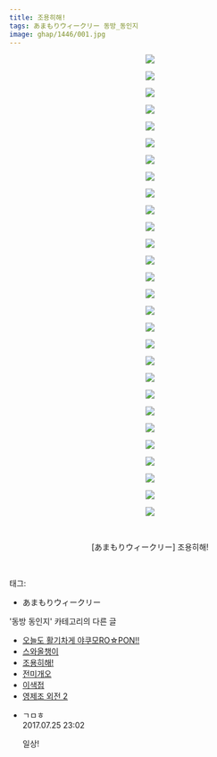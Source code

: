 ```yaml
---
title: 조용히해!
tags: あまもりウィークリー 동방_동인지
image: ghap/1446/001.jpg
---
```

<div class="article">
<p style="text-align: center; clear: none; float: none;"><img src="{{ site.nasurl }}/ghap/1446/001.jpg"/></p>
<p style="text-align: center; clear: none; float: none;"><img src="{{ site.nasurl }}/ghap/1446/002.jpg"/></p>
<p style="text-align: center; clear: none; float: none;"><img src="{{ site.nasurl }}/ghap/1446/003.jpg"/></p>
<p style="text-align: center; clear: none; float: none;"><img src="{{ site.nasurl }}/ghap/1446/004.jpg"/></p>
<p style="text-align: center; clear: none; float: none;"><img src="{{ site.nasurl }}/ghap/1446/005.jpg"/></p>
<p style="text-align: center; clear: none; float: none;"><img src="{{ site.nasurl }}/ghap/1446/006.jpg"/></p>
<p style="text-align: center; clear: none; float: none;"><img src="{{ site.nasurl }}/ghap/1446/007.jpg"/></p>
<p style="text-align: center; clear: none; float: none;"><img src="{{ site.nasurl }}/ghap/1446/008.jpg"/></p>
<p style="text-align: center; clear: none; float: none;"><img src="{{ site.nasurl }}/ghap/1446/009.jpg"/></p>
<p style="text-align: center; clear: none; float: none;"><img src="{{ site.nasurl }}/ghap/1446/010.jpg"/></p>
<p style="text-align: center; clear: none; float: none;"><img src="{{ site.nasurl }}/ghap/1446/011.jpg"/></p>
<p style="text-align: center; clear: none; float: none;"><img src="{{ site.nasurl }}/ghap/1446/012.jpg"/></p>
<p style="text-align: center; clear: none; float: none;"><img src="{{ site.nasurl }}/ghap/1446/013.jpg"/></p>
<p style="text-align: center; clear: none; float: none;"><img src="{{ site.nasurl }}/ghap/1446/014.jpg"/></p>
<p style="text-align: center; clear: none; float: none;"><img src="{{ site.nasurl }}/ghap/1446/015.jpg"/></p>
<p style="text-align: center; clear: none; float: none;"><img src="{{ site.nasurl }}/ghap/1446/016.jpg"/></p>
<p style="text-align: center; clear: none; float: none;"><img src="{{ site.nasurl }}/ghap/1446/017.jpg"/></p>
<p style="text-align: center; clear: none; float: none;"><img src="{{ site.nasurl }}/ghap/1446/018.jpg"/></p>
<p style="text-align: center; clear: none; float: none;"><img src="{{ site.nasurl }}/ghap/1446/019.jpg"/></p>
<p style="text-align: center; clear: none; float: none;"><img src="{{ site.nasurl }}/ghap/1446/020.jpg"/></p>
<p style="text-align: center; clear: none; float: none;"><img src="{{ site.nasurl }}/ghap/1446/021.jpg"/></p>
<p style="text-align: center; clear: none; float: none;"><img src="{{ site.nasurl }}/ghap/1446/022.jpg"/></p>
<p style="text-align: center; clear: none; float: none;"><img src="{{ site.nasurl }}/ghap/1446/023.jpg"/></p>
<p style="text-align: center; clear: none; float: none;"><img src="{{ site.nasurl }}/ghap/1446/024.jpg"/></p>
<p style="text-align: center; clear: none; float: none;"><img src="{{ site.nasurl }}/ghap/1446/025.jpg"/></p>
<p style="text-align: center; clear: none; float: none;"><img src="{{ site.nasurl }}/ghap/1446/026.jpg"/></p>
<p style="text-align: center; clear: none; float: none;"><img src="{{ site.nasurl }}/ghap/1446/027.jpg"/></p>
<p style="text-align: center; clear: none; float: none;"><img src="{{ site.nasurl }}/ghap/1446/028.jpg"/></p>
<p style="text-align: center; clear: none; float: none;"><br/></p>
<p style="text-align: center; clear: none; float: none;">[あまもりウィークリー] 조용히해!</p>
<p><br/></p>
</div><div class="tagTrail">
<p>태그: </p>
<ul>
<li>あまもりウィークリー</li>
</ul>
</div><div class="another">
<p>'동방 동인지' 카테고리의 다른 글</p>
<ul>
<li><a href="/2016-08-09-ghap_1449">오늘도 활기차게 야쿠모RO☆PON!!</a></li>
<li><a href="/2016-08-09-ghap_1448">스와올챙이</a></li>
<li><a href="/2016-08-09-ghap_1446">조용히해!</a></li>
<li><a href="/2016-08-09-ghap_1445">전미개오</a></li>
<li><a href="/2016-08-09-ghap_1444">이색접</a></li>
<li><a href="/2016-08-09-ghap_1443">영제조 외전 2</a></li>
</ul>
</div><div class="cb_module cb_fluid">
<div class="cb_wrt cb_profile">
<div class="comment">
<ul>
<li class="cb_thumb_off" id="comment15044199">
<div class="cb_comment_area">
<div class="cb_info_area">
<div class="cb_section">
<span class="cb_nick_name">ㄱㅁㅎ</span>
</div>
<div class="cb_section">
<span class="cb_date">2017.07.25 23:02 </span>
</div>
</div>
<div class="cb_dsc_comment">
<p class="cb_dsc">
											일상!
										</p>
</div>
</div></li>
</ul>
</div>
</div><!-- commentList close -->
</div>